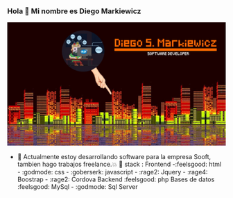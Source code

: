### Hola 👋 Mi nombre es Diego Markiewicz
![header](head.jpg)
- 🔭 Actualmente estoy desarrollando software para la empresa Sooft, tambien hago trabajos freelance.:boom:
  🔭 stack :
   Frontend 
      -:feelsgood: html -  :godmode: css - :goberserk: javascript  - :rage2: Jquery - :rage4: Boostrap -  :rage2: Cordova 
    Backend
     :feelsgood: php 
    Bases de datos 
    :feelsgood: MySql -  :godmode: Sql Server
